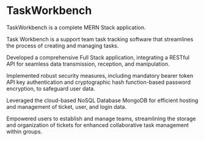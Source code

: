 # TaskWorkbench
TaskWorkbench is a complete MERN Stack application. 

Task Workbench is a support team task tracking software that streamlines the process of creating and managing tasks.

Developed a comprehensive Full Stack application, integrating a RESTful API for seamless data transmission, reception, and manipulation.

Implemented robust security measures, including mandatory bearer token API key authentication and cryptographic hash function-based password encryption, to safeguard user data.

Leveraged the cloud-based NoSQL Database MongoDB for efficient hosting and management of ticket, user, and login data.

Empowered users to establish and manage teams, streamlining the storage and organization of tickets for enhanced collaborative task management within groups.
